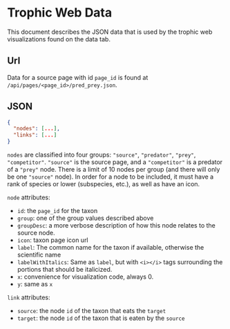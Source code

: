 # Trophic Web Data

This document describes the JSON data that is used by the trophic web visualizations found on the data tab. 

## Url
Data for a source page with id `page_id` is found at `/api/pages/<page_id>/pred_prey.json`. 

## JSON
```json
{
  "nodes": [...],
  "links": [...]
}
```

`nodes` are classified into four groups: `"source"`, `"predator"`, `"prey"`, `"competitor"`. `"source"` is the source page, and a `"competitor"` is a predator of a `"prey"` node. There is a limit of 10 nodes per group (and there will only be one `"source"` node). In order for a node to be included, it must have a rank of species or lower (subspecies, etc.), as well as have an icon.

`node` attributes:
  * `id`: the `page_id` for the taxon 
  * `group`: one of the group values described above
  * `groupDesc`: a more verbose description of how this node relates to the source node.
  * `icon`: taxon page icon url
  * `label`: The common name for the taxon if available, otherwise the scientific name
  * `labelWithItalics`: Same as `label`, but with `<i></i>` tags surrounding the portions that should be italicized.
  * `x`: convenience for visualization code, always 0.
  * `y`: same as `x`

`link` attributes:
  * `source`: the node `id` of the taxon that eats the `target`
  * `target`: the node `id` of the taxon that is eaten by the `source`

